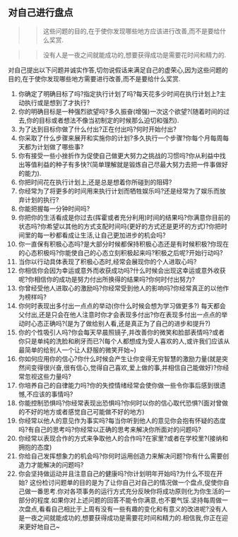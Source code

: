 ## 对自己进行盘点

> > 这些问题的目的,在于使你发现哪些地方应该进行改善,而不是要给什么奖赏.

> > 没有人是一夜之间就能成功的,想要获得成功是需要花时间和精力的.

对自己提出以下问题并诚实作答,切勿说假话来满足自己的虚荣心,因为这些问题的目的,在于使你发现哪些地方需要进行改善,而不是要给什么奖赏.

1. 你确定了明确目标了吗?指定执行计划了吗?每天花多少时间在执行计划上?主动执行或是想到了才执行?
2. 你的明确目标是一种强烈欲望吗?多久振奋(增强)一次这个欲望?(随着时间的过去,你的目标或者想法不像当初制定的时候那么迫切和强烈).
3. 为了达到目标你做了什么付出?正在付出吗?何时开始付出?
4. 你采取了什么步骤来展开和实施你的计划?多久执行一个步骤?你每个月每周每天都为计划做了哪些事?
5. 你有接受一些小挫折作为促使自己做更大努力之挑战的习惯吗?你从利益中找出等值利益的种子有多快?(简单理解就是锻炼自己尽最大努力去把一件事做好的能力).
6. 你把时间花在执行计划上,还是总是想着你所碰到的阻碍?
7. 你经常为了将更多的时间用来执行计划而牺牲娱乐吗?还是经常为了娱乐而放弃计划的执行?
8. 你能把握每一分钟时间吗?
9. 你把你的生活看成是你过去(挥霍或者充分利用)时间的结果吗?你满意你目前的状态吗?你希望以其他的方式支配时间吗(更好的方式还是更坏的方式)?你把时间里的每一秒都看成让生活,让自己更加进步的机会吗?
10. 你一直保有积极心态吗?是大部分时候都保持积极心态还是有时候积极?你现在的心态积极吗?你能使自己的心态立刻积极起来吗?积极之后呢?开始行动吗?
11. 当你以行动具体表现了积极心态时,经常会展现你的个人进取心吗?
12. 你相信你会因为幸运或意外而收获成功吗?什么时候会出现这幸运或意外收获呢?你相信你的成功是努力付出所换得的结果吗?你何时付出努力?
13. 你曾经受他人进取心的激励吗?你经常受到他人的影响吗?你经常真正的以他作为榜样吗?
14. 你何时表现出多付出一点点的举动(你什么时候会想为学习做更多?) 每天都会父付出,还是只会在他人注意时你才会表现多付出?你在表现多付出一点点的举动时心态正确吗?(是为了做给别人看,还是真正为了自己的进步和提升?)
15. 你的个性吸引人吗?你会每天早晨照镜子,并改善你的微笑和脸部表情吗?或者你只是单纯的洗脸和刷牙而已?(每个人都想成为受人喜欢的人,或许我们应该从最简单的给别人一个让人舒服的微笑开始~)
16. 你如何应用你的信心?你什么时候会产生让你变得无穷智慧的激励力量(就是突然间变得很兴奋,很有信心,觉得自己喜欢,爱上做的事,并相信自己能做好)?你经常忽视这些力量吗?
17. 你培养自己的自律能力吗?你的失控情绪经常会使你做一些令你事后感到很遗憾,不应该的事情吗?
18. 你能控制恐惧吗?你经常表现出恐惧吗?你何时以你的信心取代恐惧?(面对曾做的不好的地方或者感觉自己可能做不好的地方)
19. 你经常以他人的意见作为事实吗?每当你听到他人的意见你会抱有怀疑的态度吗?有自己的思考吗?你经常以正确的思考来解决你所面对的问题吗?
20. 你经常以表现合作的方式来争取他人的合作吗?在家里?或者在学校里?(接纳和拥抱的态度)
21. 你给自己发挥想象力的机会吗?你何时运用创造力来解决问题?你有什么需要创造力才能解决的问题吗?
22. 你会坚持做运动并且注意自己的健康吗?你计划明年开始吗?为什么不现在开始?
    这份检讨问题单的目的是为了让你自己对自己的情况做一个盘点,促使你自己做一番思考.你对各项事务的运行方式充分反映你将成功原则化为你生活的一部分的程度.如果你对上述问题的回答不能令你满意,也不要气馁.坚持每周做一次盘点,看看自己相比于上周有没有一些有趣的变化和有意义的改进呢?没有人是一夜之间就能成功的,想要获得成功是需要花时间和精力的.相信我,你正在迎来更好地自己~
